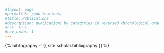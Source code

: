 ```yaml
---
#layout: page
#permalink: /publications/
#title: Publications
#description: publications by categories in reversed chronological order. generated by jekyll-scholar.
#nav: true
#nav_order: 1
---
```

<!-- _pages/publications.md -->
<div class="publications">

{% bibliography -f {{ site.scholar.bibliography }} %}

</div>
